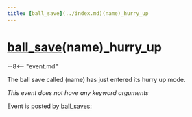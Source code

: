 ```yaml
---
title: [ball_save](../index.md)(name)_hurry_up
---
```


# [ball_save](../index.md)(name)_hurry_up


--8<-- "event.md"

The ball save called (name) has just entered its hurry up mode.

*This event does not have any keyword arguments*

Event is posted by [ball_saves:](../config/ball_saves.md)
